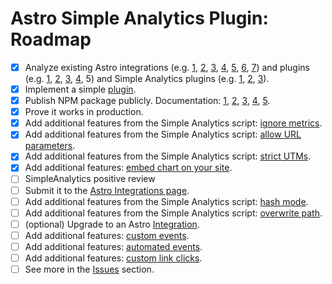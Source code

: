 # Astro Simple Analytics Plugin: Roadmap

- [x] Analyze existing Astro integrations (e.g. [1](https://github.com/withastro/astro/blob/main/packages/integrations/tailwind), [2](https://github.com/withastro/astro/blob/main/packages/integrations/partytown), [3](https://github.com/pilcrowOnPaper/siena/), [4](https://github.com/logaretm/vee-validate), [5](https://github.com/vite-pwa/astro), [6](https://github.com/lloydjatkinson/astro-integration-demo), [7](https://github.com/kremalicious/astro-redirect-from)) and plugins (e.g. [1](https://github.com/JulianCataldo/web-garden/blob/develop/app/GoogleAnalytics), [2](https://github.com/onwidget/astrolib/blob/main/packages/seo), [3](https://github.com/Destiner/astro-analytics), [4](https://github.com/ufocoder/astro-yandex-metrika), 5) and Simple Analytics plugins (e.g. [1](https://github.com/simpleanalytics/vue-plugin), [2](https://github.com/simpleanalytics/docusaurus-plugin), [3](https://github.com/simpleanalytics/gatsby-plugin)).
- [x] Implement a simple [plugin](https://github.com/astro-community/plugin-template).
- [x] Publish NPM package publicly. Documentation: [1](https://www.freecodecamp.org/news/how-to-create-and-publish-your-first-npm-package/), [2](https://docs.astro.build/en/reference/publish-to-npm/), [3](https://docs.npmjs.com/cli/v8/commands/npm-publish), [4](https://docs.npmjs.com/creating-and-publishing-scoped-public-packages), [5](https://docs.github.com/en/packages/working-with-a-github-packages-registry/working-with-the-npm-registry).
- [x] Prove it works in production.
- [x] Add additional features from the Simple Analytics script: [ignore metrics](https://docs.simpleanalytics.com/ignore-metrics).
- [x] Add additional features from the Simple Analytics script: [allow URL parameters](https://docs.simpleanalytics.com/allow-params).
- [x] Add additional features from the Simple Analytics script: [strict UTMs](https://docs.simpleanalytics.com/strict-utms).
- [x] Add additional features: [embed chart on your site](https://docs.simpleanalytics.com/embed-chart-on-your-site).
- [ ] SimpleAnalytics positive review
- [ ] Submit it to the [Astro Integrations page](https://astro.build/integrations/?search=&categories%5B%5D=analytics).
- [ ] Add additional features from the Simple Analytics script: [hash mode](https://docs.simpleanalytics.com/hash-mode).
- [ ] Add additional features from the Simple Analytics script: [overwrite path](https://docs.simpleanalytics.com/overwrite-path).
- [ ] (optional) Upgrade to an Astro [Integration](https://docs.astro.build/en/reference/integrations-reference/).
- [ ] Add additional features: [custom events](https://docs.simpleanalytics.com/events).
- [ ] Add additional features: [automated events](https://docs.simpleanalytics.com/automated-events).
- [ ] Add additional features: [custom link clicks](https://docs.simpleanalytics.com/events/custom-link-clicks).
- [ ] See more in the [Issues](https://github.com/ViorelMocanu/astro-simpleanalytics-plugin/issues) section.
